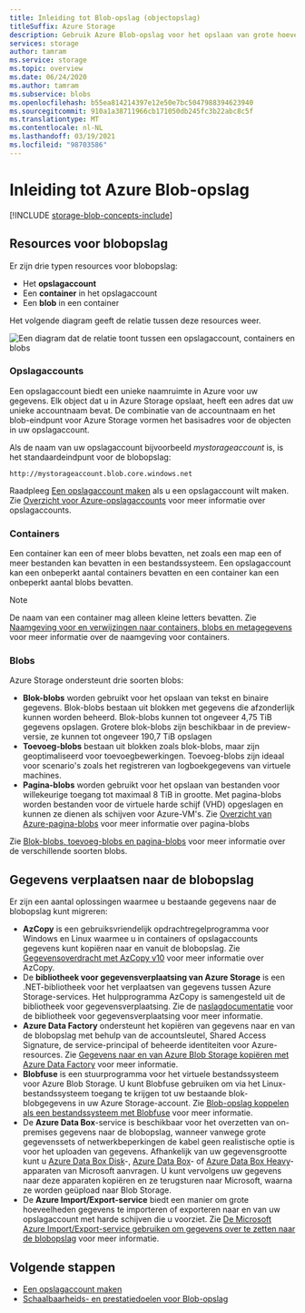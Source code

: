 ```yaml
---
title: Inleiding tot Blob-opslag (objectopslag)
titleSuffix: Azure Storage
description: Gebruik Azure Blob-opslag voor het opslaan van grote hoeveelheden ongestructureerde objectgegevens, zoals tekst of binaire gegevens. Azure Blob-opslag is zeer schaalbaar en beschikbaar.
services: storage
author: tamram
ms.service: storage
ms.topic: overview
ms.date: 06/24/2020
ms.author: tamram
ms.subservice: blobs
ms.openlocfilehash: b55ea814214397e12e50e7bc5047988394623940
ms.sourcegitcommit: 910a1a38711966cb171050db245fc3b22abc8c5f
ms.translationtype: MT
ms.contentlocale: nl-NL
ms.lasthandoff: 03/19/2021
ms.locfileid: "98703586"
---
```

# <a name="introduction-to-azure-blob-storage"></a>Inleiding tot Azure Blob-opslag

[!INCLUDE [storage-blob-concepts-include](../../../includes/storage-blob-concepts-include.md)]

## <a name="blob-storage-resources"></a>Resources voor blobopslag

Er zijn drie typen resources voor blobopslag:

- Het **opslagaccount**
- Een **container** in het opslagaccount
- Een **blob** in een container

Het volgende diagram geeft de relatie tussen deze resources weer.

![Een diagram dat de relatie toont tussen een opslagaccount, containers en blobs](./media/storage-blobs-introduction/blob1.png)

### <a name="storage-accounts"></a>Opslagaccounts

Een opslagaccount biedt een unieke naamruimte in Azure voor uw gegevens. Elk object dat u in Azure Storage opslaat, heeft een adres dat uw unieke accountnaam bevat. De combinatie van de accountnaam en het blob-eindpunt voor Azure Storage vormen het basisadres voor de objecten in uw opslagaccount.

Als de naam van uw opslagaccount bijvoorbeeld *mystorageaccount* is, is het standaardeindpunt voor de blobopslag:

```
http://mystorageaccount.blob.core.windows.net
```

Raadpleeg [Een opslagaccount maken](../common/storage-account-create.md) als u een opslagaccount wilt maken. Zie [Overzicht voor Azure-opslagaccounts](../common/storage-account-overview.md?toc=%2fazure%2fstorage%2fblobs%2ftoc.json) voor meer informatie over opslagaccounts.

### <a name="containers"></a>Containers

Een container kan een of meer blobs bevatten, net zoals een map een of meer bestanden kan bevatten in een bestandssysteem. Een opslagaccount kan een onbeperkt aantal containers bevatten en een container kan een onbeperkt aantal blobs bevatten.

> [!NOTE]
> De naam van een container mag alleen kleine letters bevatten. Zie [Naamgeving voor en verwijzingen naar containers, blobs en metagegevens](/rest/api/storageservices/Naming-and-Referencing-Containers--Blobs--and-Metadata) voor meer informatie over de naamgeving voor containers.

### <a name="blobs"></a>Blobs

Azure Storage ondersteunt drie soorten blobs:

- **Blok-blobs** worden gebruikt voor het opslaan van tekst en binaire gegevens. Blok-blobs bestaan uit blokken met gegevens die afzonderlijk kunnen worden beheerd. Blok-blobs kunnen tot ongeveer 4,75 TiB gegevens opslagen. Grotere blok-blobs zijn beschikbaar in de preview-versie, ze kunnen tot ongeveer 190,7 TiB opslagen
- **Toevoeg-blobs** bestaan uit blokken zoals blok-blobs, maar zijn geoptimaliseerd voor toevoegbewerkingen. Toevoeg-blobs zijn ideaal voor scenario's zoals het registreren van logboekgegevens van virtuele machines.
- **Pagina-blobs** worden gebruikt voor het opslaan van bestanden voor willekeurige toegang tot maximaal 8 TiB in grootte. Met pagina-blobs worden bestanden voor de virtuele harde schijf (VHD) opgeslagen en kunnen ze dienen als schijven voor Azure-VM's. Zie [Overzicht van Azure-pagina-blobs](storage-blob-pageblob-overview.md) voor meer informatie over pagina-blobs

Zie [Blok-blobs, toevoeg-blobs en pagina-blobs](/rest/api/storageservices/understanding-block-blobs--append-blobs--and-page-blobs) voor meer informatie over de verschillende soorten blobs.

## <a name="move-data-to-blob-storage"></a>Gegevens verplaatsen naar de blobopslag

Er zijn een aantal oplossingen waarmee u bestaande gegevens naar de blobopslag kunt migreren:

- **AzCopy** is een gebruiksvriendelijk opdrachtregelprogramma voor Windows en Linux waarmee u in containers of opslagaccounts gegevens kunt kopiëren naar en vanuit de blobopslag. Zie [Gegevensoverdracht met AzCopy v10](../common/storage-use-azcopy-v10.md) voor meer informatie over AzCopy.
- De **bibliotheek voor gegevensverplaatsing van Azure Storage** is een .NET-bibliotheek voor het verplaatsen van gegevens tussen Azure Storage-services. Het hulpprogramma AzCopy is samengesteld uit de bibliotheek voor gegevensverplaatsing. Zie de [naslagdocumentatie](/dotnet/api/microsoft.azure.storage.datamovement) voor de bibliotheek voor gegevensverplaatsing voor meer informatie.
- **Azure Data Factory** ondersteunt het kopiëren van gegevens naar en van de blobopslag met behulp van de accountsleutel, Shared Access Signature, de service-principal of beheerde identiteiten voor Azure-resources. Zie [Gegevens naar en van Azure Blob Storage kopiëren met Azure Data Factory](../../data-factory/connector-azure-blob-storage.md?toc=%2fazure%2fstorage%2fblobs%2ftoc.json) voor meer informatie.
- **Blobfuse** is een stuurprogramma voor het virtuele bestandssysteem voor Azure Blob Storage. U kunt Blobfuse gebruiken om via het Linux-bestandssysteem toegang te krijgen tot uw bestaande blok-blobgegevens in uw Azure Storage-account. Zie [Blob-opslag koppelen als een bestandssysteem met Blobfuse](storage-how-to-mount-container-linux.md) voor meer informatie.
- De **Azure Data Box**-service is beschikbaar voor het overzetten van on-premises gegevens naar de blobopslag, wanneer vanwege grote gegevenssets of netwerkbeperkingen de kabel geen realistische optie is voor het uploaden van gegevens. Afhankelijk van uw gegevensgrootte kunt u [Azure Data Box Disk](../../databox/data-box-disk-overview.md)-, [Azure Data Box](../../databox/data-box-overview.md)- of [Azure Data Box Heavy](../../databox/data-box-heavy-overview.md)-apparaten van Microsoft aanvragen. U kunt vervolgens uw gegevens naar deze apparaten kopiëren en ze terugsturen naar Microsoft, waarna ze worden geüpload naar Blob Storage.
- De **Azure Import/Export-service** biedt een manier om grote hoeveelheden gegevens te importeren of exporteren naar en van uw opslagaccount met harde schijven die u voorziet. Zie [De Microsoft Azure Import/Export-service gebruiken om gegevens over te zetten naar de blobopslag](../../import-export/storage-import-export-service.md) voor meer informatie.

## <a name="next-steps"></a>Volgende stappen

- [Een opslagaccount maken](../common/storage-account-create.md?toc=%2fazure%2fstorage%2fblobs%2ftoc.json)
- [Schaalbaarheids- en prestatiedoelen voor Blob-opslag](scalability-targets.md)
